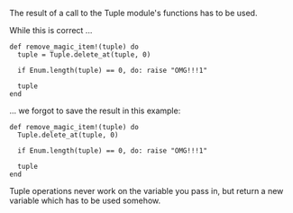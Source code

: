 The result of a call to the Tuple module's functions has to be used.

While this is correct ...

    def remove_magic_item!(tuple) do
      tuple = Tuple.delete_at(tuple, 0)

      if Enum.length(tuple) == 0, do: raise "OMG!!!1"

      tuple
    end

... we forgot to save the result in this example:

    def remove_magic_item!(tuple) do
      Tuple.delete_at(tuple, 0)

      if Enum.length(tuple) == 0, do: raise "OMG!!!1"

      tuple
    end

Tuple operations never work on the variable you pass in, but return a new
variable which has to be used somehow.
